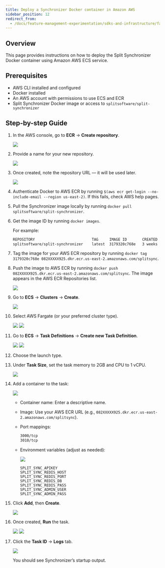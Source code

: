 ```yaml
---
title: Deploy a Synchronizer Docker container in Amazon AWS
sidebar_position: 12
redirect_from:
  - /docs/feature-management-experimentation/sdks-and-infrastructure/faqs-optional-infra/how-to-deploy-fme-synchronizer-docker-container-in-aws/
---
```


## Overview

This page provides instructions on how to deploy the Split Synchronizer Docker container using Amazon AWS ECS service.

## Prerequisites

* AWS CLI installed and configured
* Docker installed
* An AWS account with permissions to use ECS and ECR
* Split Synchronizer Docker image or access to `splitsoftware/split-synchronizer`

## Step-by-step Guide

1. In the AWS console, go to **ECR** → **Create repository**.
   
   ![](../static/ecs-1.png)

1. Provide a name for your new repository.

   ![](../static/ecs-2.png)

1. Once created, note the repository URL — it will be used later.

   ![](../static/ecs-3.png)

1. Authenticate Docker to AWS ECR by running `$(aws ecr get-login --no-include-email --region us-east-2)`. If this fails, check AWS help pages.
1. Pull the Synchronizer image locally by running `docker pull splitsoftware/split-synchronizer`.
1. Get the image ID by running `docker images`.
   
   For example:

   ```bash
   REPOSITORY                          TAG     IMAGE ID       CREATED      SIZE
   splitsoftware/split-synchronizer    latest  3179320c768e   3 weeks ago  941MB
   ```

1. Tag the image for your AWS ECR repository by running `docker tag 3179320c768e 082XXXXX925.dkr.ecr.us-east-2.amazonaws.com/splitsync`.

1. Push the image to AWS ECR by running `docker push 082XXXXX925.dkr.ecr.us-east-2.amazonaws.com/splitsync`. The image appears in the AWS ECR Repositories list.
   
   ![](../static/ecs-4.png)

1. Go to **ECS** → **Clusters** → **Create**.
   
   ![](../static/ecs-5.png)

1. Select AWS Fargate (or your preferred cluster type).
   
   ![](../static/ecs-6.png)
   ![](../static/ecs-7.png)

1. Go to **ECS** → **Task Definitions** → **Create new Task Definition**.

   ![](../static/ecs-8.png)
   ![](../static/ecs-9.png)

1. Choose the launch type.
1. Under **Task Size**, set the task memory to 2GB and CPU to 1 vCPU.
   
   ![](../static/ecs-10.png)

1. Add a container to the task:
   
   ![](../static/ecs-11.png)

   - Container name: Enter a descriptive name.
   - Image: Use your AWS ECR URL (e.g., `082XXXXX925.dkr.ecr.us-east-2.amazonaws.com/splitsync`).
   - Port mappings:

     ```bash
     3000/tcp
     3010/tcp
     ```
   - Environment variables (adjust as needed):
     
     ![](../static/ecs-12.png)

     ```nginx
     SPLIT_SYNC_APIKEY
     SPLIT_SYNC_REDIS_HOST
     SPLIT_SYNC_REDIS_PORT
     SPLIT_SYNC_REDIS_DB
     SPLIT_SYNC_REDIS_PASS
     SPLIT_SYNC_ADMIN_USER
     SPLIT_SYNC_ADMIN_PASS
     ```
1. Click **Add**, then **Create**.

   ![](../static/ecs-13.png)

1. Once created, **Run** the task.
   
   ![](../static/ecs-14.png)
   ![](../static/ecs-15.png)

1. Click the **Task ID** → **Logs** tab. 
   
   ![](../static/ecs-16.png)

   You should see Synchronizer’s startup output.
